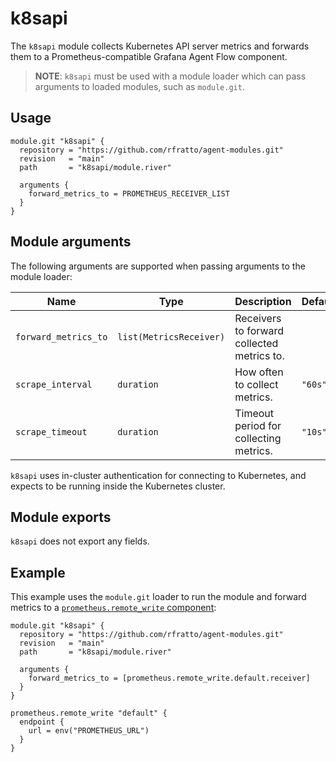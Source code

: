 # k8sapi

The `k8sapi` module collects Kubernetes API server metrics and forwards them
to a Prometheus-compatible Grafana Agent Flow component.

> **NOTE**: `k8sapi` must be used with a module loader which can pass arguments
> to loaded modules, such as `module.git`.

## Usage

```river
module.git "k8sapi" {
  repository = "https://github.com/rfratto/agent-modules.git"
  revision   = "main"
  path       = "k8sapi/module.river"

  arguments {
    forward_metrics_to = PROMETHEUS_RECEIVER_LIST
  }
}
```

## Module arguments

The following arguments are supported when passing arguments to the module
loader:

| Name | Type | Description | Default | Required
| ---- | ---- | ----------- | ------- | --------
| `forward_metrics_to` | `list(MetricsReceiver)` | Receivers to forward collected metrics to. | | yes
| `scrape_interval` | `duration` | How often to collect metrics. | `"60s"` | no
| `scrape_timeout` | `duration` | Timeout period for collecting metrics. | `"10s"` | no

`k8sapi` uses in-cluster authentication for connecting to Kubernetes, and
expects to be running inside the Kubernetes cluster.

## Module exports

`k8sapi` does not export any fields.

## Example

This example uses the `module.git` loader to run the module and forward metrics
to a [`prometheus.remote_write` component][prometheus.remote_write]:

```river
module.git "k8sapi" {
  repository = "https://github.com/rfratto/agent-modules.git"
  revision   = "main"
  path       = "k8sapi/module.river"

  arguments {
    forward_metrics_to = [prometheus.remote_write.default.receiver]
  }
}

prometheus.remote_write "default" {
  endpoint {
    url = env("PROMETHEUS_URL")
  }
}
```

[prometheus.remote_write]: https://grafana.com/docs/agent/latest/flow/reference/components/prometheus.remote_write
